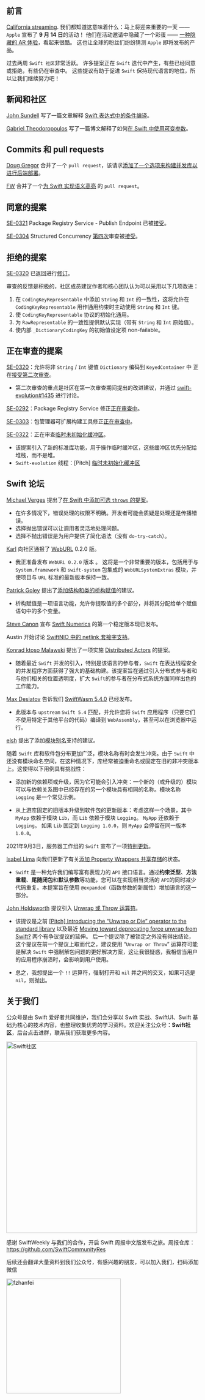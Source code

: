 
## 前言

[California streaming](https://www.apple.com/apple-events/ "California streaming"). 我们都知道这意味着什么：马上将迎来重要的一天 —— `Apple` 宣布了 **9 月 14 日**的活动！ 他们在活动邀请中隐藏了一个彩蛋 —— [一种隐藏的 AR 体验](https://9to5mac.com/2021/09/07/apple-hypes-next-weeks-iphone-13-event-with-ar-portal-experience/ "一种隐藏的 AR 体验")，看起来很酷。 这也让全球的粉丝们纷纷猜测 `Apple` 即将发布的产品。

过去两周 `Swift 社区`非常活跃。 许多提案正在 `Swift` 迭代中产生，有些已经同意或拒绝，有些仍在审查中。 这些提议有助于促进 `Swift` 保持现代语言的地位，所以让我们继续努力吧！

## 新闻和社区

[John Sundell](https://twitter.com/johnsundell "John Sundell") 写了一篇文章解释  [Swift 表达式中的条件编译](https://www.swiftbysundell.com/articles/conditional-compilation-within-swift-expressions/ "Conditional compilation within Swift expressions")。

[Gabriel Theodoropoulos](https://twitter.com/gabtheodor "Gabriel Theodoropoulos") 写了一篇博文解释了如何[在 Swift 中使用可变参数](https://serialcoder.dev/text-tutorials/swift-tutorials/using-variadic-parameters-in-swift/ "Using Variadic Parameters in Swift")。

## Commits 和 pull requests

[Doug Gregor](https://twitter.com/dgregor79 "Doug Gregor") 合并了一个 `pull request`，该请求[添加了一个选项来构建并发库以进行后端部署](https://github.com/apple/swift/pull/39051 "Add an option to build the concurrency library for back deployment")。

[FW](https://github.com/fwcd "FW") 合并了一个[为 Swift 实现语义高亮](https://github.com/apple/sourcekit-lsp/pull/414 "
Implement semantic highlighting for Swift") 的 `pull request`。

## 同意的提案

[SE-0321](https://github.com/apple/swift-evolution/blob/main/proposals/0321-package-registry-publish.md "SE-0321") Package Registry Service - Publish Endpoint 已被[接受](https://forums.swift.org/t/accepted-se-0321-package-registry-service-publish-endpoint/51660 "Package Registry Service - Publish Endpoint")。

[SE-0304](https://github.com/apple/swift-evolution/blob/main/proposals/0304-structured-concurrency.md "SE-0304") Structured Concurrency [第四次](https://forums.swift.org/t/se-0304-4th-review-structured-concurrency/50281 "SE-0304 (4th review): Structured Concurrency")审查被[接受](https://forums.swift.org/t/accepted-with-modifications-se-0304-structured-concurrency/51850 "[Accepted with modifications] SE-0304: Structured Concurrency")。

## 拒绝的提案

[SE-0320](https://github.com/apple/swift-evolution/blob/main/proposals/0320-codingkeyrepresentable.md "SE-0320") 已返回进行[修订](https://forums.swift.org/t/returned-for-revision-se-0320-coding-of-non-string-int-keyed-dictionary-into-a-keyedcontainer/51706 "[Returned for revision] SE-0320: Coding of non String / Int keyed Dictionary into a KeyedContainer")。

审查的反馈是积极的，社区成员建议作者和核心团队认为可以采用以下几项改进：

1. 在 `CodingKeyRepresentable` 中添加 `String` 和 `Int` 的一致性，这将允许在 `CodingKeyRepresentable` 用作通用约束时主动使用 `String` 和 `Int` 键。
2. 使 `CodingKeyRepresentable` 协议的初始化通用。
3. 为 `RawRepresentable` 的一致性提供默认实现（带有 `String` 和 `Int` 原始值）。
4. 使内部 `_DictionaryCodingKey` 的初始值设定项 non-failable。

## 正在审查的提案

[SE-0320](https://github.com/apple/swift-evolution/blob/main/proposals/0320-codingkeyrepresentable.md "SE-0320")：允许将非 `String` / `Int` 键值 `Dictionary` 编码到 `KeyedContainer` 中 正在[接受第二次审查](https://forums.swift.org/t/se-0320-2nd-review-coding-of-non-string-int-keyed-dictionary-into-a-keyedcontainer/51710 "SE-0320 (2nd review): Coding of non String / Int keyed Dictionary into a KeyedContainer")。

* 第二次审查的重点是社区在第一次审查期间提出的改进建议，并通过 [swift-evolution#1435](https://github.com/apple/swift-evolution/pull/1435 "swift-evolution#1435") 进行讨论。

[SE-0292](https://github.com/apple/swift-evolution/blob/main/proposals/0292-package-registry-service.md "SE-0292")：Package Registry Service 修正[正在审查中](https://github.com/apple/swift-evolution/pull/1410 "修正 SE-0292 #1410")。

[SE-0303](https://forums.swift.org/t/amendment-se-0303-package-manager-extensible-build-tools/51763 "SE-0303: Package Manager Extensible Build Tools")：包管理器可扩展构建工具修正[正在审查中](https://github.com/apple/swift-evolution/pull/1434 "Amend SE-0303 to use @main for plugin entry point and adjust API accordingly #1434 ")。

[SE-0322](https://github.com/apple/swift-evolution/blob/main/proposals/0322-temporary-buffers.md "SE-0322")：正在审查[临时未初始化缓冲区](https://forums.swift.org/t/se-0322-temporary-uninitialized-buffers/51848 "Temporary uninitialized buffers")。

* 该提案引入了新的标准库功能，用于操作临时缓冲区，这些缓冲区优先分配给堆栈，而不是堆。
* `Swift-evolution` 线程：[Pitch] [临时未初始化缓冲区](https://forums.swift.org/t/pitch-temporary-uninitialized-buffers/48954 "Temporary uninitialized buffers")

## Swift 论坛

[Michael Verges](https://github.com/maustinstar "Michael Verges") 提出了[在 Swift 中添加可选 `throws` 的提案](https://forums.swift.org/t/pitching-optional-throws-in-swift/51650 "Pitching Optional Throws in Swift")。

* 在许多情况下，错误处理的权限不明确。开发者可能会质疑是处理还是传播错误。
* 选择抛出错误可以让调用者灵活地处理问题。
* 选择不抛出错误是为用户提供了简化语法（没有 `do-try-catch`）。

[Karl](https://forums.swift.org/t/api-changes-for-0-2-0/51647 "Karl") 向社区通报了 [WebURL](https://karwa.github.io/swift-url/ "WebURL") 0.2.0 版。

* 我正准备发布 `WebURL 0.2.0` 版本 。 这将是一个非常重要的版本，包括用于与 `System.framework` 和 `swift-system` 包集成的 `WebURLSystemExtras` 模块，并使项目与 `URL` 标准的最新版本保持一致。

[Patrick Goley](https://forums.swift.org/categories "Patrick Goley") 提出了[添加结构和类的析构赋值](https://forums.swift.org/t/pitch-destructuring-assignment-of-structs-and-classes/51593 "Destructuring Assignment of Structs and Classes")的建议。

* 析构赋值是一项语言功能，允许你提取值的多个部分，并将其分配给单个赋值语句中的多个变量。

[Steve Canon](https://twitter.com/stephentyrone "Steve Canon") 宣布 [Swift Numerics](https://forums.swift.org/t/1-0-0-release-notes/51641 "Swift Numerics") 的第一个稳定版本现已发布。

Austin 开始讨论 [SwiftNIO 中的 netlink 套接字支持](https://forums.swift.org/t/netlink-socket-support-in-swiftnio/51651 "Netlink socket support in SwiftNIO")。

[Konrad ktoso Malawski](https://forums.swift.org/categories "Konrad ktoso Malawski") 提出了一项实施 [Distributed Actors](https://forums.swift.org/t/pitch-distributed-actors/51669 "Distributed Actors") 的提案。 

* 随着最近 `Swift` 并发的引入，特别是该语言的参与者，`Swift` 在表达线程安全的并发程序方面获得了强大的基础构建。该提案旨在通过引入分布式参与者和与他们相关的位置透明度，扩大 `Swift`的参与者在分布式系统方面同样出色的工作能力。

[Max Desiatov](https://twitter.com/maxdesiatov "Max Desiatov") 告诉我们 [SwiftWasm 5.4.0](https://forums.swift.org/t/swiftwasm-5-4-0-has-been-released/51753 "SwiftWasm 5.4.0 has been released") 已经发布。

* 此版本与 `upstream` `Swift 5.4` 匹配，并允许您将 `Swift` 应用程序（只要它们不使用特定于其他平台的代码）编译到 `WebAssembly`，甚至可以在浏览器中运行。

[elsh](https://forums.swift.org/categories "elsh") 提出了添加[模块别名](https://forums.swift.org/t/pitch-module-aliasing/51737 "Module Aliasing")支持的建议。

随着 `Swift` 库和软件包分布更加广泛，模块名称有时会发生冲突。由于 `Swift` 中还没有模块命名空间，在这种情况下，库经常被迫重命名或固定在旧的非冲突版本上。这使得以下用例具有挑战性：

* 添加新的依赖项或升级，因为它可能会引入冲突：一个新的（或升级的）模块可以与依赖关系图中已经存在的另一个模块具有相同的名称。模块名称 `Logging` 是一个常见示例。

* 从上游库固定的旧版本升级到软件包的更新版本：考虑这样一个场景，其中 `MyApp` 依赖于模块 `Lib`，而 `Lib` 依赖于模块 `Logging`。 `MyApp` 还依赖于 `Logging`。 如果 `Lib` 固定到 `Logging 1.0.0`，则 `MyApp` 会停留在同一版本 `1.0.0`。

2021年9月3日，服务器工作组的 `Swift` 宣布了一项[特别更新](https://forums.swift.org/t/september-3rd-2021-special-update/51766 "September 3rd, 2021 Special Update")。

[Isabel Lima](https://forums.swift.org/t/pitch-introduce-expanded-parameters/51885 "Introduce Expanded Parameters") 向我们更新了有关[添加 Property Wrappers 共享存储](https://forums.swift.org/t/add-shared-storage-to-property-wrappers/49898 "Add shared storage to property wrappers ")的状态。

* `Swift` 是一种允许我们编写富有表现力的 `API` 接口语言。通过**约束泛型**、**方法重载**、**尾随闭包**和**默认参数**等功能，您可以在实现相当灵活的 `API`的同时减少代码重复。本提案旨在使用 `@expanded`（函数参数的新属性）增加语言的这一部分。

[John Holdsworth](https://github.com/johnno1962 "John Holdsworth") 提议引入 [ Unwrap 或 Throw 运算符](https://forums.swift.org/t/introducing-an-unwrap-or-throw-operator/51905 "Introducing an “Unwrap or Throw” operator")。

* 该提议是之前 [[Pitch] Introducing the “Unwrap or Die” operator to the standard library](https://forums.swift.org/t/pitch-introducing-the-unwrap-or-die-operator-to-the-standard-library/6207 "[Pitch] Introducing the “Unwrap or Die” operator to the standard library") 以及最近 [Moving toward deprecating force unwrap from Swift?](https://forums.swift.org/t/moving-toward-deprecating-force-unwrap-from-swift/43455 "Moving toward deprecating force unwrap from Swift?") 两个有争议提议的延伸。 后一个提议除了被锁定之外没有得出结论，这个提议在前一个提议上取而代之，建议使用 “`Unwrap or Throw`” 运算符可能是解决 `Swift` 中强制解包问题的更好解决方案，这让我很疑惑，我相信当用户的应用程序崩溃时，会影响到用户使用。

* 总之，我想提出一个 `!!` 运算符，强制打开和 `nil` 并之间的交叉，如果可选是 `nil`，则抛出。

## 关于我们

公众号是由 Swift 爱好者共同维护，我们会分享以 Swift 实战、SwiftUI、Swift 基础为核心的技术内容，也整理收集优秀的学习资料。欢迎关注公众号：**Swift社区**，后台点击进群，联系我们获取更多内容。

<img width="500" alt="Swift社区" src="https://user-images.githubusercontent.com/24238160/132703149-34121c6c-fd18-491c-a697-58a0fabf3060.png">


感谢 SwiftWeekly 与我们的合作，开启 Swift 周报中文版发布之旅。周报仓库：https://github.com/SwiftCommunityRes

后续还会翻译大量资料到我们公众号，有感兴趣的朋友，可以加入我们，扫码添加微信

<img width="300" alt="fzhanfei" src="https://files.mdnice.com/user/17787/9a7911bf-75f2-40f5-866b-3171868bb92c.jpg">
